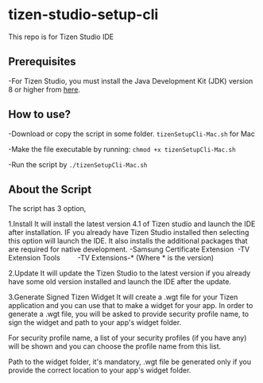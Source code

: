 # tizen-studio-setup-cli
This repo is for Tizen Studio IDE

## Prerequisites
-For Tizen Studio, you must install the Java Development Kit (JDK) version 8 or higher from [here](https://www.oracle.com/java/technologies/javase/javase-jdk8-downloads.html).

## How to use?
-Download or copy the script in some folder.
`tizenSetupCli-Mac.sh` for Mac

-Make the file executable by running:
`chmod +x tizenSetupCli-Mac.sh`

-Run the script by
`./tizenSetupCli-Mac.sh`

## About the Script
The script has 3 option,

1.Install
   It will install the latest version 4.1 of Tizen studio and launch the IDE after installation. IF you already have Tizen Studio installed then selecting this option will launch the IDE.
   It also installs the additional packages that are required for native development.
   -Samsung Certificate Extension
   -TV Extension Tools        
   -TV Extensions-* (Where * is the version)

2.Update
  It will update the Tizen Studio to the latest version if you already have some old version installed and launch the IDE after the update.

3.Generate Signed Tizen Widget
  It will create a .wgt file for your Tizen application and you can use that to make a widget for your app. In order to generate a .wgt file, you will be asked to provide security profile name, to sign the widget and path to your app's widget folder. 

  For security profile name, a list of your security profiles (if you have any) will be shown and you can choose the profile name from this list.

  Path to the widget folder, it's mandatory, .wgt file be generated only if you provide the correct location to your app's widget folder.
  






